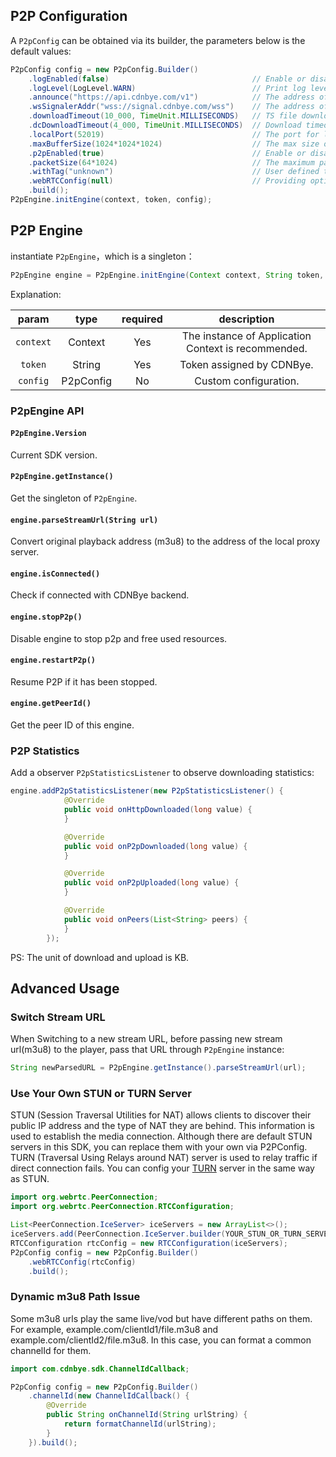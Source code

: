 
## P2P Configuration
A `P2pConfig` can be obtained via its builder, the parameters below is the default values:
```java
P2pConfig config = new P2pConfig.Builder()
    .logEnabled(false)                                // Enable or disable log
    .logLevel(LogLevel.WARN)                          // Print log level
    .announce("https://api.cdnbye.com/v1")            // The address of tracker server
    .wsSignalerAddr("wss://signal.cdnbye.com/wss")    // The address of signal server
    .downloadTimeout(10_000, TimeUnit.MILLISECONDS)   // TS file download timeout by HTTP
    .dcDownloadTimeout(4_000, TimeUnit.MILLISECONDS)  // Download timeout for WebRTC datachannel
    .localPort(52019)                                 // The port for local http server
    .maxBufferSize(1024*1024*1024)                    // The max size of binary data that can be stored in the disk cache for VOD(Set to 0 will disable disk cache)
    .p2pEnabled(true)                                 // Enable or disable p2p engine
    .packetSize(64*1024)                              // The maximum package size sent by datachannel, 64KB should work with most of recent browsers
    .withTag("unknown")                               // User defined tag which is presented in console
    .webRTCConfig(null)                               // Providing options to configure WebRTC connections
    .build();  
P2pEngine.initEngine(context, token, config);
```

## P2P Engine
instantiate `P2pEngine`，which is a singleton：
```java
P2pEngine engine = P2pEngine.initEngine(Context context, String token, P2pConfig config);
```
Explanation:
<br>

| param | type | required | description |
| :-: | :-: | :-: | :-: |
| `context` | Context | Yes | The instance of Application Context is recommended.                                                                                
| `token` | String | Yes | Token assigned by CDNBye.
| `config` | P2pConfig | No | Custom configuration.

### P2pEngine API
#### `P2pEngine.Version`
Current SDK version.

#### `P2pEngine.getInstance()`
Get the singleton of `P2pEngine`.

#### `engine.parseStreamUrl(String url)`
Convert original playback address (m3u8) to the address of the local proxy server.

#### `engine.isConnected()`
Check if connected with CDNBye backend.

#### `engine.stopP2p()`
Disable engine to stop p2p and free used resources.

#### `engine.restartP2p()`
Resume P2P if it has been stopped.

#### `engine.getPeerId()`
Get the peer ID of this engine.

### P2P Statistics
Add a observer `P2pStatisticsListener` to observe downloading statistics:
```java
engine.addP2pStatisticsListener(new P2pStatisticsListener() {
            @Override
            public void onHttpDownloaded(long value) {
            }

            @Override
            public void onP2pDownloaded(long value) {
            }

            @Override
            public void onP2pUploaded(long value) {
            }

            @Override
            public void onPeers(List<String> peers) {
            }
        });
```
PS: The unit of download and upload is KB.

## Advanced Usage
### Switch Stream URL
When Switching to a new stream URL, before passing new stream url(m3u8) to the player, pass that URL through `P2pEngine` instance:
```java
String newParsedURL = P2pEngine.getInstance().parseStreamUrl(url);
```
### Use Your Own STUN or TURN Server
STUN (Session Traversal Utilities for NAT) allows clients to discover their public IP address and the type of NAT they are behind. This information is used to establish the media connection. Although there are default STUN servers in this SDK, you can replace them with your own via P2PConfig. TURN (Traversal Using Relays around NAT) server is used to relay traffic if direct connection fails. You can config your [TURN](https://github.com/coturn/coturn) server in the same way as STUN.
```java
import org.webrtc.PeerConnection;
import org.webrtc.PeerConnection.RTCConfiguration;

List<PeerConnection.IceServer> iceServers = new ArrayList<>();
iceServers.add(PeerConnection.IceServer.builder(YOUR_STUN_OR_TURN_SERVER).createIceServer());
RTCConfiguration rtcConfig = new RTCConfiguration(iceServers);
P2pConfig config = new P2pConfig.Builder()
    .webRTCConfig(rtcConfig)
    .build();
```
### Dynamic m3u8 Path Issue
Some m3u8 urls play the same live/vod but have different paths on them. For example, example.com/clientId1/file.m3u8 and example.com/clientId2/file.m3u8. In this case, you can format a common channelId for them.
```java
import com.cdnbye.sdk.ChannelIdCallback;

P2pConfig config = new P2pConfig.Builder()
    .channelId(new ChannelIdCallback() {
        @Override
        public String onChannelId(String urlString) {
            return formatChannelId(urlString);
        }
    }).build();
```
